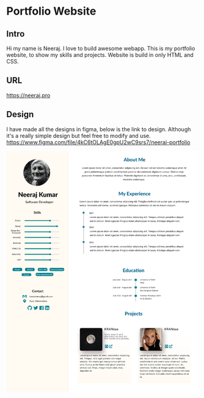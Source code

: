 # Portfolio Website

## Intro
Hi my name is Neeraj. I love to build awesome webapp. This is my portfolio website, to show my skills and projects.
Website is build in only HTML and CSS.

## URL
https://neeraj.pro

## Design

I have made all the designs in figma, below is the link to design. Although it's a really simple design but feel free to modify and use. 
https://www.figma.com/file/4kC6tOLAgE0gpU2wC9srs7/neeraj-portfolio

![portfolio](assets/design.png "portfolio")






